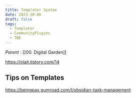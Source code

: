 ```yaml
---
title: Templater Syntax
date: 2023-10-06
draft: false
tags:
  - Templater
  - CommunityPlugins
  - TBE
---
```

*Parent* : [[00. Digital Garden]]

https://olait.tistory.com/14


## Tips on Templates
https://beingpax.gumroad.com/l/obsidian-task-management